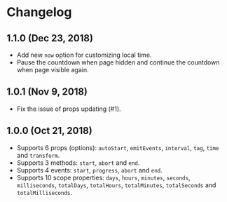# Changelog

## 1.1.0 (Dec 23, 2018)

- Add new `now` option for customizing local time.
- Pause the countdown when page hidden and continue the countdown when page visible again.

## 1.0.1 (Nov 9, 2018)

- Fix the issue of props updating (#1).

## 1.0.0 (Oct 21, 2018)

- Supports 6 props (options): `autoStart`, `emitEvents`, `interval`, `tag`, `time` and `transform`.
- Supports 3 methods: `start`, `abort` and `end`.
- Supports 4 events: `start`, `progress`, `abort` and `end`.
- Supports 10 scope properties: `days`, `hours`, `minutes`, `seconds`, `milliseconds`, `totalDays`, `totalHours`, `totalMinutes`, `totalSeconds` and `totalMilliseconds`.
